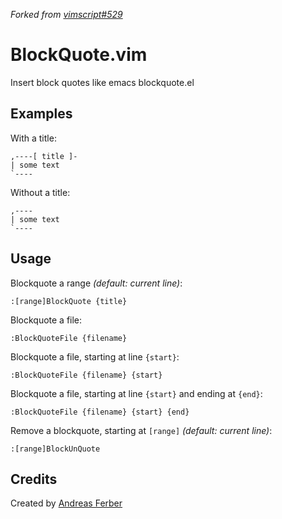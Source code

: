 *Forked from [vimscript#529](http://www.vim.org/scripts/script.php?script_id=529)*

BlockQuote.vim
==============

Insert block quotes like emacs blockquote.el

Examples
--------

With a title:

```text
,----[ title ]-
| some text
`----
```

Without a title:

```text
,----
| some text
`----
```

Usage
-----

Blockquote a range *(default: current line)*:

```
:[range]BlockQuote {title}
```

Blockquote a file:

```
:BlockQuoteFile {filename}
```

Blockquote a file, starting at line `{start}`:

```
:BlockQuoteFile {filename} {start}
```

Blockquote a file, starting at line `{start}` and ending at `{end}`:

```
:BlockQuoteFile {filename} {start} {end}
```

Remove a blockquote, starting at `[range]` *(default: current line)*:

```
:[range]BlockUnQuote
```

Credits
-------

Created by [Andreas Ferber](http://www.vim.org/account/profile.php?user_id=1374)
